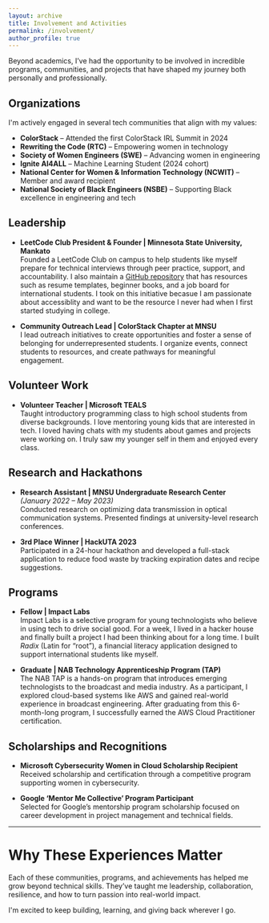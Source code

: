 ```yaml
---
layout: archive
title: Involvement and Activities
permalink: /involvement/
author_profile: true
---
```


Beyond academics, I’ve had the opportunity to be involved in incredible programs, communities, and projects that have shaped my journey both personally and professionally.

## Organizations

I'm actively engaged in several tech communities that align with my values:
- **ColorStack** – Attended the first ColorStack IRL Summit in 2024  
- **Rewriting the Code (RTC)** – Empowering women in technology  
- **Society of Women Engineers (SWE)** – Advancing women in engineering  
- **Ignite AI4ALL** – Machine Learning Student (2024 cohort)  
- **National Center for Women & Information Technology (NCWIT)** – Member and award recipient  
- **National Society of Black Engineers (NSBE)** – Supporting Black excellence in engineering and tech  

## Leadership

- **LeetCode Club President & Founder | Minnesota State University, Mankato**  
  Founded a LeetCode Club on campus to help students like myself prepare for technical interviews through peer practice, support, and accountability. I also maintain a [GitHub repository](https://github.com/Meronats/LeetClub) that has resources such as resume templates, beginner books, and a job board for international students. I took on this initiative becasue I am passionate about accessiblity and want to be the resource I never had when I first started studying in college. 

- **Community Outreach Lead | ColorStack Chapter at MNSU**  
  I lead outreach initiatives to create opportunities and foster a sense of belonging for underrepresented students. I organize events, connect students to resources, and create pathways for meaningful engagement.

## Volunteer Work

- **Volunteer Teacher | Microsoft TEALS**  
  Taught introductory programming class to high school students from diverse backgrounds. I love mentoring young kids that are interested in tech. I loved having chats with my students about games and projects were working on. I truly saw my younger self in them and enjoyed every class. 

## Research and Hackathons

- **Research Assistant | MNSU Undergraduate Research Center**  
  *(January 2022 – May 2023)*  
  Conducted research on optimizing data transmission in optical communication systems. Presented findings at university-level research conferences.

- **3rd Place Winner | HackUTA 2023**  
  Participated in a 24-hour hackathon and developed a full-stack application to reduce food waste by tracking expiration dates and recipe suggestions.

## Programs
- **Fellow | Impact Labs**  
  Impact Labs is a selective program for young technologists who believe in using tech to drive social good. For a week, I lived in a hacker house and finally built a project I had been thinking about for a long time. I built *Radix* (Latin for “root”), a financial literacy application designed to support international students like myself. 


- **Graduate | NAB Technology Apprenticeship Program (TAP)**  
  The NAB TAP is a hands-on program that introduces emerging technologists to the broadcast and media industry. As a participant, I explored cloud-based systems like AWS and gained real-world experience in broadcast engineering. After graduating from this 6-month-long program, I successfully earned the AWS Cloud Practitioner certification. 


## Scholarships and Recognitions

- **Microsoft Cybersecurity Women in Cloud Scholarship Recipient**  
  Received scholarship and certification through a competitive program supporting women in cybersecurity.

- **Google ‘Mentor Me Collective’ Program Participant**  
  Selected for Google’s mentorship program scholarship focused on career development in project management and technical fields.

---

# Why These Experiences Matter

Each of these communities, programs, and achievements has helped me grow beyond technical skills. They’ve taught me leadership, collaboration, resilience, and how to turn passion into real-world impact.

I'm excited to keep building, learning, and giving back wherever I go.
